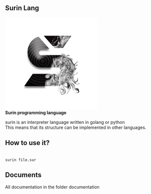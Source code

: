 ## Surin Lang

<img src="https://github.com/HSNHK/surin-lang/blob/master/resources/logo.png" width="300" >
<br>
<b>Surin programming language</b>

surin is an interpreter language written in golang or python
<br>
This means that its structure can be implemented in other languages.


## How to use it?

```

surin file.sur

```


## Documents

All documentation in the folder documentation